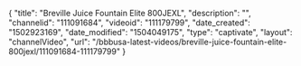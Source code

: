 {
    "title": "Breville Juice Fountain Elite 800JEXL",
    "description": "",
    "channelid": "111091684",
    "videoid": "111179799",
    "date_created": "1502923169",
    "date_modified": "1504049175",
    "type": "captivate",
    "layout": "channelVideo",
    "url": "\/bbbusa-latest-videos\/breville-juice-fountain-elite-800jexl\/111091684-111179799"
}